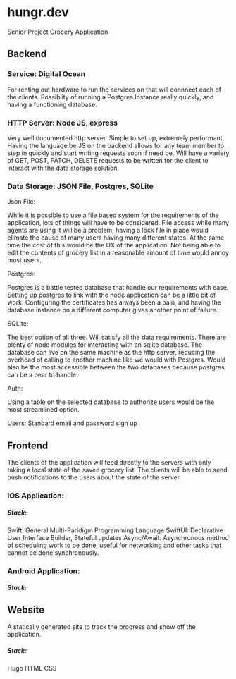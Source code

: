 # hungr.dev
Senior Project
Grocery Application

## Backend 

### Service: Digital Ocean 

For renting out hardware to run the services on that will connnect each of the clients. 
Possiblity of running a Postgres Instance really quickly, and having a functioning database. 
  
### HTTP Server: Node JS, express

Very well documented http server. 
Simple to set up, extremely performant.
Having the language be JS on the backend allows for any team member to step in quickly and start writing requests soon if need be.
Will have a variety of GET, POST, PATCH, DELETE requests to be written for the client to interact with the data storage solution. 

### Data Storage: JSON File, Postgres, SQLite

Json File: 

While it is possible to use a file based system for the requirements of the application, lots of things will have to be considered. 
File access while many agents are using it will be a problem, having a lock file in place would elimate the cause of many users having many different states. 
At the same time the cost of this would be the UX of the application. 
Not being able to edit the contents of grocery list in a reasonable amount of time would annoy most users. 

Postgres: 

Postgres is a battle tested database that handle our requirements with ease. 
Setting up postgres to link with the node application can be a little bit of work. 
Configuring the certificates has always been a pain, and having the database instance on a different computer gives another point of failure. 

SQLite: 

The best option of all three. 
Will satisfy all the data requirements.
There are plenty of node modules for interacting with an sqlite database.
The database can live on the same machine as the http server, 
reducing the overhead of calling to another machine like we would with Postgres. 
Would also be the most accessible between the two databases because postgres can be a bear to handle. 

Auth: 

Using a table on the selected database to authorize users would be the most streamlined option. 

Users: 
Standard email and password sign up

## Frontend

The clients of the application will feed directly to the servers with only taking a local state of the saved grocery list. 
The clients will be able to send push notifications to the users about the state of the server. 


### iOS Application: 
##### Stack: 
Swift: General Multi-Paridigm Programming Language
SwiftUI: Declarative User Interface Builder, Stateful updates
Async/Await: Asynchronous method of scheduling work to be done, useful for networking and other tasks that cannot be done synchronously. 

### Android Application: 
##### Stack: 



## Website
A statically generated site to track the progress and show off the application. 

##### Stack: 
Hugo
HTML
CSS

